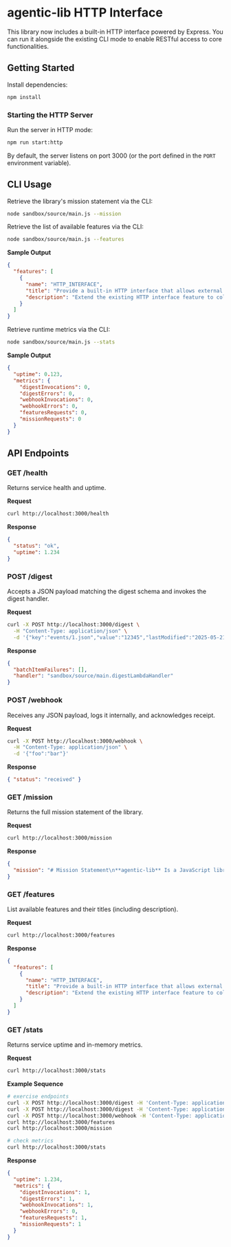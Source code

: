# agentic-lib HTTP Interface

This library now includes a built-in HTTP interface powered by Express. You can run it alongside the existing CLI mode to enable RESTful access to core functionalities.

## Getting Started

Install dependencies:

```bash
npm install
```

### Starting the HTTP Server

Run the server in HTTP mode:

```bash
npm run start:http
```

By default, the server listens on port 3000 (or the port defined in the `PORT` environment variable).

## CLI Usage

Retrieve the library's mission statement via the CLI:

```bash
node sandbox/source/main.js --mission
```

Retrieve the list of available features via the CLI:

```bash
node sandbox/source/main.js --features
```

**Sample Output**

```json
{
  "features": [
    {
      "name": "HTTP_INTERFACE",
      "title": "Provide a built-in HTTP interface that allows external systems (for example, CI pipelines or webhook providers) to invoke core agentic-lib functionality via REST endpoints. This feature leverages the existing Express dependency without introducing new files beyond source, test, README, and package.json, and it remains fully compatible with GitHub Actions workflows.",
      "description": "Extend the existing HTTP interface feature to collect in-memory runtime metrics and expose them via a new HTTP endpoint and CLI flag. This enhancement remains confined to sandbox/source/main.js, sandbox/tests, sandbox/README.md, and package.json."
    }
  ]
}
```

Retrieve runtime metrics via the CLI:

```bash
node sandbox/source/main.js --stats
```

**Sample Output**

```json
{
  "uptime": 0.123,
  "metrics": {
    "digestInvocations": 0,
    "digestErrors": 0,
    "webhookInvocations": 0,
    "webhookErrors": 0,
    "featuresRequests": 0,
    "missionRequests": 0
  }
}
```

## API Endpoints

### GET /health

Returns service health and uptime.

**Request**

```bash
curl http://localhost:3000/health
```

**Response**

```json
{
  "status": "ok",
  "uptime": 1.234
}
```

### POST /digest

Accepts a JSON payload matching the digest schema and invokes the digest handler.

**Request**

```bash
curl -X POST http://localhost:3000/digest \
  -H "Content-Type: application/json" \
  -d '{"key":"events/1.json","value":"12345","lastModified":"2025-05-21T00:00:00Z"}'
```

**Response**

```json
{
  "batchItemFailures": [],
  "handler": "sandbox/source/main.digestLambdaHandler"
}
```

### POST /webhook

Receives any JSON payload, logs it internally, and acknowledges receipt.

**Request**

```bash
curl -X POST http://localhost:3000/webhook \
  -H "Content-Type: application/json" \
  -d '{"foo":"bar"}'
```

**Response**

```json
{ "status": "received" }
```

### GET /mission

Returns the full mission statement of the library.

**Request**

```bash
curl http://localhost:3000/mission
```

**Response**

```json
{
  "mission": "# Mission Statement\n**agentic-lib** Is a JavaScript library which can be used as a drop in JS implementation or wholesale replacement for the steps, jobs, and re-usable workflows below in this repository. It is designed to be used in a GitHub Actions workflow to enable your repository to operate in an “agentic” manner. In our system, autonomous workflows communicate through branches and issues to continuously review, fix, update, and evolve your code. Each workflow is designed to be invoked using GitHub’s `workflow_call` event, so they can be composed together like an SDK."
}
```

### GET /features

List available features and their titles (including description).

**Request**

```bash
curl http://localhost:3000/features
```

**Response**

```json
{
  "features": [
    {
      "name": "HTTP_INTERFACE",
      "title": "Provide a built-in HTTP interface that allows external systems (for example, CI pipelines or webhook providers) to invoke core agentic-lib functionality via REST endpoints. This feature leverages the existing Express dependency without introducing new files beyond source, test, README, and package.json, and it remains fully compatible with GitHub Actions workflows.",
      "description": "Extend the existing HTTP interface feature to collect in-memory runtime metrics and expose them via a new HTTP endpoint and CLI flag. This enhancement remains confined to sandbox/source/main.js, sandbox/tests, sandbox/README.md, and package.json."
    }
  ]
}
```

### GET /stats

Returns service uptime and in-memory metrics.

**Request**

```bash
curl http://localhost:3000/stats
```

**Example Sequence**

```bash
# exercise endpoints
curl -X POST http://localhost:3000/digest -H 'Content-Type: application/json' -d '{"key":"events/1.json","value":"foo","lastModified":"2025-05-22T00:00:00Z"}' || true
curl -X POST http://localhost:3000/digest -H 'Content-Type: application/json' -d '{}'
curl -X POST http://localhost:3000/webhook -H 'Content-Type: application/json' -d '{}'
curl http://localhost:3000/features
curl http://localhost:3000/mission

# check metrics
curl http://localhost:3000/stats
```

**Response**

```json
{
  "uptime": 1.234,
  "metrics": {
    "digestInvocations": 1,
    "digestErrors": 1,
    "webhookInvocations": 1,
    "webhookErrors": 0,
    "featuresRequests": 1,
    "missionRequests": 1
  }
}
```